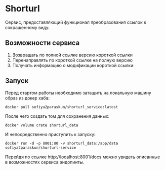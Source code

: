 # Shorturl

Сервис, предоставляющий функционал преобразования ссылок к сокращенному виду.

## Возможности сервиса

1. Возвращать по полной ссылке версию короткой ссылки
2. Перенаправлять по короткой ссылке на полную версию
3. Получать информацию о модификации короткой ссылки

## Запуск

Перед стартом работы необходимо затащить на локальную машину образ из докер хаба:
```
docker pull sofiya2paraskun/shorturl_service:latest
```
После чего создать том для сохранения данных:
```
docker volume crate shorturl_data
```
И непосредственно приступить к запуску:
```
docker run -d -p 8001:80 -v shorturl_data:/app/data sofiya2paraskun/shorturl-service
```
Перейдя по ссылке http://localhost:8001/docs можно увидеть описанные в возможностях сервиса эндопинты.